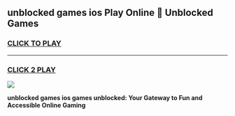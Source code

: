 
## unblocked games ios Play Online 👋 Unblocked Games
<h3>
<a href="https://premium.freeplayer.one?title=unblocked_games_ios&ref=19F">CLICK TO PLAY</a></h3>
<hr>

<h3>
<a href="https://premium.freeplayer.one?title=unblocked_games_ios&ref=19F">CLICK 2 PLAY</a>
  
</h3>

<a href="https://premium.freeplayer.one?title=unblocked_games_ios&ref=19F"><img src="https://clearcache.store/games.png"></a>


**unblocked games ios games unblocked: Your Gateway to Fun and Accessible Online Gaming**
